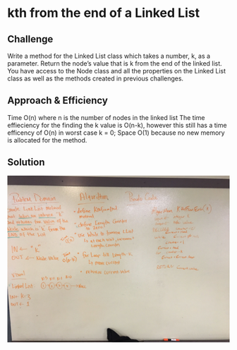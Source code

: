# kth from the end of a Linked List

## Challenge
Write a method for the Linked List class which takes a number, k, as a parameter. Return the node’s value that is k from the end of the linked list. You have access to the Node class and all the properties on the Linked List class as well as the methods created in previous challenges.

## Approach & Efficiency
Time O(n) where n is the number of nodes in the linked list
The time effieciency for the finding the k value is O(n-k), however this still has a time efficency of O(n) in worst case k = 0;
Space O(1) because no new memory is allocated for the method.

## Solution
![kthFromEndWB](../../Assets/WBKthFromTheEnd.JPG)